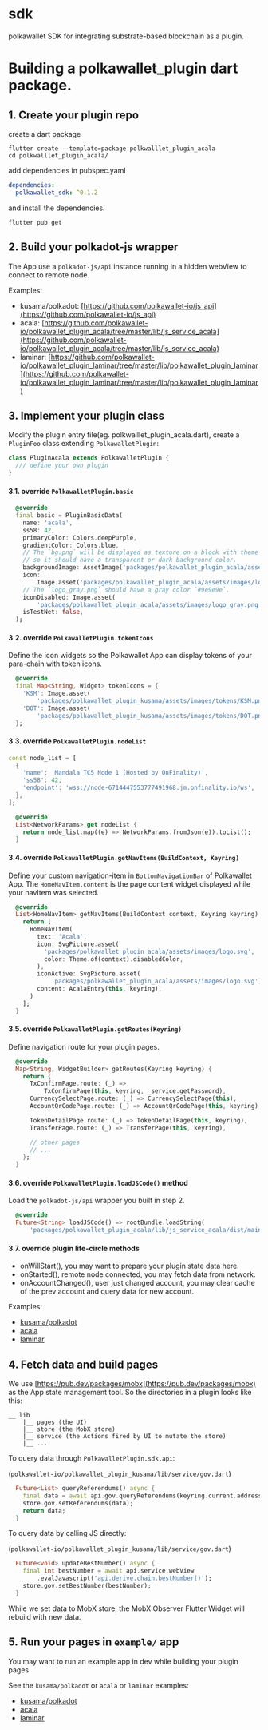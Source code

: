 # sdk
polkawallet SDK for integrating substrate-based blockchain as a plugin.

# Building a polkawallet_plugin dart package.

## 1. Create your plugin repo

create a dart package
```shell
flutter create --template=package polkwalllet_plugin_acala
cd polkwalllet_plugin_acala/
```
add dependencies in pubspec.yaml
```yaml
dependencies:
  polkawallet_sdk: ^0.1.2
```
and install the dependencies.
```shell
flutter pub get
```

## 2. Build your polkadot-js wrapper

The App use a `polkadot-js/api` instance running in a hidden webView
to connect to remote node.

Examples:
 - kusama/polkadot: [https://github.com/polkawallet-io/js_api](https://github.com/polkawallet-io/js_api)
 - acala: [https://github.com/polkawallet-io/polkawallet_plugin_acala/tree/master/lib/js_service_acala](https://github.com/polkawallet-io/polkawallet_plugin_acala/tree/master/lib/js_service_acala)
 - laminar: [https://github.com/polkawallet-io/polkawallet_plugin_laminar/tree/master/lib/polkawallet_plugin_laminar](https://github.com/polkawallet-io/polkawallet_plugin_laminar/tree/master/lib/polkawallet_plugin_laminar)

## 3. Implement your plugin class

Modify the plugin entry file(eg. polkwalllet_plugin_acala.dart),
create a `PluginFoo` class extending `PolkawalletPlugin`:
```dart
class PluginAcala extends PolkawalletPlugin {
  /// define your own plugin
}
```

#### 3.1. override `PolkawalletPlugin.basic`
```dart
  @override
  final basic = PluginBasicData(
    name: 'acala',
    ss58: 42,
    primaryColor: Colors.deepPurple,
    gradientColor: Colors.blue,
    // The `bg.png` will be displayed as texture on a block with theme color,
    // so it should have a transparent or dark background color.
    backgroundImage: AssetImage('packages/polkawallet_plugin_acala/assets/images/bg.png'),
    icon:
        Image.asset('packages/polkawallet_plugin_acala/assets/images/logo.png'),
    // The `logo_gray.png` should have a gray color `#9e9e9e`.
    iconDisabled: Image.asset(
        'packages/polkawallet_plugin_acala/assets/images/logo_gray.png'),
    isTestNet: false,
  );
```

#### 3.2. override `PolkawalletPlugin.tokenIcons`
Define the icon widgets so the Polkawallet App can display tokens
of your para-chain with token icons.
```dart
  @override
  final Map<String, Widget> tokenIcons = {
    'KSM': Image.asset(
        'packages/polkawallet_plugin_kusama/assets/images/tokens/KSM.png'),
    'DOT': Image.asset(
        'packages/polkawallet_plugin_kusama/assets/images/tokens/DOT.png'),
  };
```

#### 3.3. override `PolkawalletPlugin.nodeList`

```dart
const node_list = [
  {
    'name': 'Mandala TC5 Node 1 (Hosted by OnFinality)',
    'ss58': 42,
    'endpoint': 'wss://node-6714447553777491968.jm.onfinality.io/ws',
  },
];
```
```dart
  @override
  List<NetworkParams> get nodeList {
    return node_list.map((e) => NetworkParams.fromJson(e)).toList();
  }
```

#### 3.4. override `PolkawalletPlugin.getNavItems(BuildContext, Keyring)`
Define your custom navigation-item in `BottomNavigationBar` of Polkawallet App.
The `HomeNavItem.content` is the page content widget displayed while your navItem was selected.
```dart
  @override
  List<HomeNavItem> getNavItems(BuildContext context, Keyring keyring) {
    return [
      HomeNavItem(
        text: 'Acala',
        icon: SvgPicture.asset(
          'packages/polkawallet_plugin_acala/assets/images/logo.svg',
          color: Theme.of(context).disabledColor,
        ),
        iconActive: SvgPicture.asset(
            'packages/polkawallet_plugin_acala/assets/images/logo.svg'),
        content: AcalaEntry(this, keyring),
      )
    ];
  }
```

#### 3.5. override `PolkawalletPlugin.getRoutes(Keyring)`
Define navigation route for your plugin pages.
```dart
  @override
  Map<String, WidgetBuilder> getRoutes(Keyring keyring) {
    return {
      TxConfirmPage.route: (_) =>
          TxConfirmPage(this, keyring, _service.getPassword),
      CurrencySelectPage.route: (_) => CurrencySelectPage(this),
      AccountQrCodePage.route: (_) => AccountQrCodePage(this, keyring),

      TokenDetailPage.route: (_) => TokenDetailPage(this, keyring),
      TransferPage.route: (_) => TransferPage(this, keyring),

      // other pages
      // ...
    };
  }
```

#### 3.6. override `PolkawalletPlugin.loadJSCode()` method
Load the `polkadot-js/api` wrapper you built in step 2.
```dart
  @override
  Future<String> loadJSCode() => rootBundle.loadString(
      'packages/polkawallet_plugin_acala/lib/js_service_acala/dist/main.js');
```

#### 3.7. override plugin life-circle methods
 - onWillStart(), you may want to prepare your plugin state data here.
 - onStarted(), remote node connected, you may fetch data from network.
 - onAccountChanged(), user just changed account, you may clear
 cache of the prev account and query data for new account.

Examples:
 - [kusama/polkadot](https://github.com/polkawallet-io/polkawallet_plugin_kusama/blob/master/lib/polkawallet_plugin_kusama.dart)
 - [acala](https://github.com/polkawallet-io/polkawallet_plugin_acala/blob/master/lib/polkawallet_plugin_acala.dart)
 - [laminar](https://github.com/polkawallet-io/polkawallet_plugin_laminar/blob/master/lib/polkawallet_plugin_laminar.dart)

## 4. Fetch data and build pages

We use [https://pub.dev/packages/mobx](https://pub.dev/packages/mobx) as the App state management tool.
 So the directories in a plugin looks like this:

```
__ lib
    |__ pages (the UI)
    |__ store (the MobX store)
    |__ service (the Actions fired by UI to mutate the store)
    |__ ...
```
To query data through `PolkawalletPlugin.sdk.api`:

(`polkawallet-io/polkawallet_plugin_kusama/lib/service/gov.dart`)
```dart
  Future<List> queryReferendums() async {
    final data = await api.gov.queryReferendums(keyring.current.address);
    store.gov.setReferendums(data);
    return data;
  }
```
To query data by calling JS directly:

(`polkawallet-io/polkawallet_plugin_kusama/lib/service/gov.dart`)
```dart
  Future<void> updateBestNumber() async {
    final int bestNumber = await api.service.webView
        .evalJavascript('api.derive.chain.bestNumber()');
    store.gov.setBestNumber(bestNumber);
  }
```

While we set data to MobX store, the MobX Observer Flutter Widget will rebuild with new data.

## 5. Run your pages in `example/` app
You may want to run an example app in dev while building your plugin pages.

See the `kusama/polkadot` or `acala` or `laminar` examples:
 - [kusama/polkadot](https://github.com/polkawallet-io/polkawallet_plugin_kusama)
 - [acala](https://github.com/polkawallet-io/polkawallet_plugin_acala)
 - [laminar](https://github.com/polkawallet-io/polkawallet_plugin_laminar)